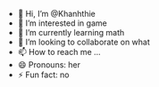 - 👋 Hi, I’m @Khanhthie
- 👀 I’m interested in game
- 🌱 I’m currently learning math
- 💞️ I’m looking to collaborate on what
- 📫 How to reach me ...
- 😄 Pronouns: her
- ⚡ Fun fact: no

<!---
Khanhthie/Khanhthie is a ✨ special ✨ repository because its `README.md` (this file) appears on your GitHub profile.
You can click the Preview link to take a look at your changes.
--->
